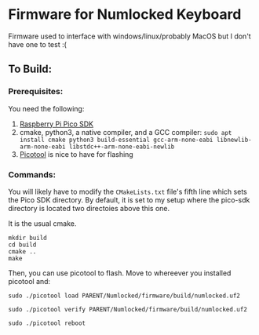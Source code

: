 # Firmware for Numlocked Keyboard

Firmware used to interface with windows/linux/probably MacOS but I don't have one to test :(

## To Build:

### Prerequisites:
You need the following:
1. [Raspberry Pi Pico SDK](https://github.com/raspberrypi/pico-sdk)
2. cmake, python3, a native compiler, and a GCC compiler: ```sudo apt install cmake python3 build-essential gcc-arm-none-eabi libnewlib-arm-none-eabi libstdc++-arm-none-eabi-newlib```
3. [Picotool](https://github.com/raspberrypi/picotool) is nice to have for flashing

### Commands:

You will likely have to modify the `CMakeLists.txt` file's fifth line which sets the Pico SDK directory. By default, it is set to my setup where the pico-sdk directory is located two directoies above this one.

It is the usual cmake.
```
mkdir build
cd build
cmake ..
make
```

Then, you can use picotool to flash. Move to whereever you installed picotool and:  
```
sudo ./picotool load PARENT/Numlocked/firmware/build/numlocked.uf2

sudo ./picotool verify PARENT/Numlocked/firmware/build/numlocked.uf2

sudo ./picotool reboot
```




